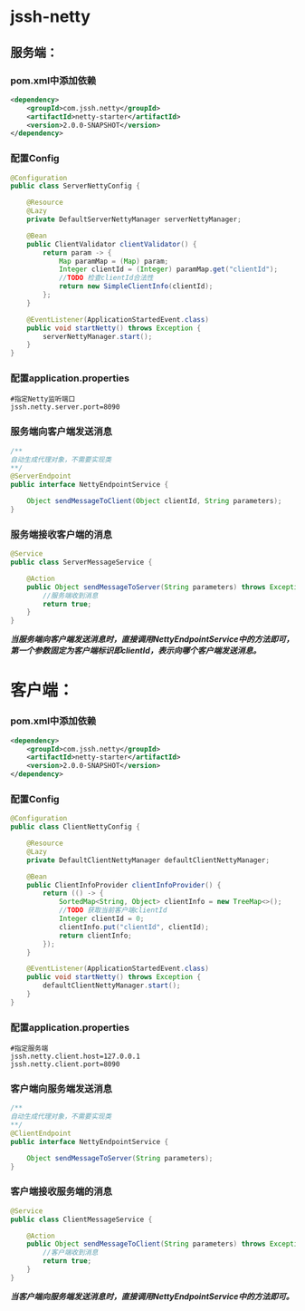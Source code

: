 # jssh-netty

## 服务端：

### pom.xml中添加依赖

```xml
<dependency>
    <groupId>com.jssh.netty</groupId>
    <artifactId>netty-starter</artifactId>
    <version>2.0.0-SNAPSHOT</version>
</dependency>
```

### 配置Config
```java
@Configuration
public class ServerNettyConfig {

    @Resource
    @Lazy
    private DefaultServerNettyManager serverNettyManager;

    @Bean
    public ClientValidator clientValidator() {
        return param -> {
            Map paramMap = (Map) param;
            Integer clientId = (Integer) paramMap.get("clientId");
            //TODO 检查clientId合法性
            return new SimpleClientInfo(clientId);
        };
    }

    @EventListener(ApplicationStartedEvent.class)
    public void startNetty() throws Exception {
        serverNettyManager.start();
    }
}
```
### 配置application.properties

```properties
#指定Netty监听端口
jssh.netty.server.port=8090
```

### 服务端向客户端发送消息
```java
/**
自动生成代理对象，不需要实现类
**/
@ServerEndpoint
public interface NettyEndpointService {

    Object sendMessageToClient(Object clientId, String parameters);
}
```

### 服务端接收客户端的消息
```java
@Service
public class ServerMessageService {

    @Action
    public Object sendMessageToServer(String parameters) throws Exception {
        //服务端收到消息
        return true;
    }
}
```
***当服务端向客户端发送消息时，直接调用NettyEndpointService中的方法即可，第一个参数固定为客户端标识即clientId，表示向哪个客户端发送消息。***

# 客户端：

### pom.xml中添加依赖

```xml
<dependency>
    <groupId>com.jssh.netty</groupId>
    <artifactId>netty-starter</artifactId>
    <version>2.0.0-SNAPSHOT</version>
</dependency>
```

### 配置Config
```java
@Configuration
public class ClientNettyConfig {

    @Resource
    @Lazy
    private DefaultClientNettyManager defaultClientNettyManager;

    @Bean
    public ClientInfoProvider clientInfoProvider() {
        return (() -> {
            SortedMap<String, Object> clientInfo = new TreeMap<>();
            //TODO 获取当前客户端clientId
            Integer clientId = 0;
            clientInfo.put("clientId", clientId);
            return clientInfo;
        });
    }

    @EventListener(ApplicationStartedEvent.class)
    public void startNetty() throws Exception {
        defaultClientNettyManager.start();
    }
}
```

### 配置application.properties

```properties
#指定服务端
jssh.netty.client.host=127.0.0.1
jssh.netty.client.port=8090
```

### 客户端向服务端发送消息
```java
/**
自动生成代理对象，不需要实现类
**/
@ClientEndpoint
public interface NettyEndpointService {

    Object sendMessageToServer(String parameters);
}
```

### 客户端接收服务端的消息

```java
@Service
public class ClientMessageService {

    @Action
    public Object sendMessageToClient(String parameters) throws Exception {
        //客户端收到消息
        return true;
    }
}
```
***当客户端向服务端发送消息时，直接调用NettyEndpointService中的方法即可。***
